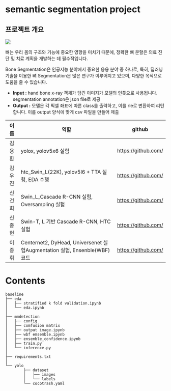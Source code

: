 # semantic segmentation project

## 프로젝트 개요
![](https://s3-us-west-2.amazonaws.com/aistages-prod-server-public/app/Users/00000274/files/260df78e-93d2-49c4-92e7-5a070237063e..png)

뼈는 우리 몸의 구조와 기능에 중요한 영향을 미치기 때문에, 정확한 뼈 분할은 의료 진단 및 치료 계획을 개발하는 데 필수적입니다.

Bone Segmentation은 인공지능 분야에서 중요한 응용 분야 중 하나로, 특히, 딥러닝 기술을 이용한 뼈 Segmentation은 많은 연구가 이루어지고 있으며, 다양한 목적으로 도움을 줄 수 있습니다.

- **Input :** hand bone x-ray 객체가 담긴 이미지가 모델의 인풋으로 사용됩니다. segmentation annotation은 json file로 제공
- **Output :** 모델은 각 픽셀 좌표에 따른 class를 출력하고, 이를 rle로 변환하여 리턴합니다. 이를 output 양식에 맞게 csv 파일을 만들어 제출


|  이름      | 역할                                                         | github                         |
| :-------: | ------------------------------------------------------------ | ------------------------------ |
|김용환       | yolox, yolov5x6 실험                                         | https://github.com/ |
|김우진       | htc_Swin_L(22K), yolov5l6 + TTA 실험, EDA 수행               | https://github.com/    |
|신건희       | Swin_L_Cascade R-CNN 실험, Oversampling 실험                 | https://github.com/   |
|신중현       | Swin-T, L 기반 Cascade R-CNN, HTC 실험                       | https://github.com/    |
|이종휘       | Centernet2, DyHead, Universenet 실험Augmentation 실험, Ensenble(WBF) 코드 | https://github.com/    |



# Contents

```
baseline
├── eda
│   ├── stratified k fold validation.ipynb
│   └── eda.ipynb
│   
├── mmdetection
│   ├── config
│   ├── comfusion matrix
│   ├── output image.ipynb
│   ├── wbf emsemble.ipynb
│   ├── ensemble_confidence.ipynb
│   ├── train.py
│   └── inference.py
│
├── requirements.txt
│
└── yolo
		├── dataset
		│   ├── images
		│   └── labels
		└── cocotrash.yaml
```